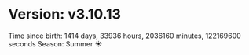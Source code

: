 # Version: v3.10.13
Time since birth: 1414 days, 33936 hours, 2036160 minutes, 122169600 seconds
Season: Summer ☀️
